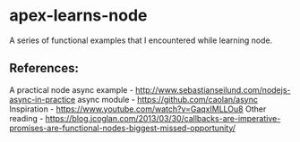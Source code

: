 apex-learns-node
================

A series of functional examples that I encountered while learning node.


References:
----------
A practical node async example - http://www.sebastianseilund.com/nodejs-async-in-practice
async module - https://github.com/caolan/async
Inspiration - https://www.youtube.com/watch?v=GaqxIMLLOu8
Other reading - https://blog.jcoglan.com/2013/03/30/callbacks-are-imperative-promises-are-functional-nodes-biggest-missed-opportunity/